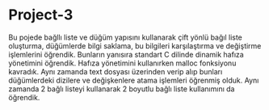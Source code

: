 # Project-3
Bu pojede bağllı liste ve düğüm yapısını kullanarak çift yönlü bağıl liste oluşturma, düğümlerde bilgi saklama, bu bilgileri karşılaştırma ve değiştirme işlemlerini öğrendik.
Bunların yanısıra standart C dilinde dinamik hafıza yönetimini öğrendik.
Hafıza yönetimini kullanırken malloc fonksiyonu kavradık.
Aynı zamanda text dosyası üzerinden verip alıp bunları düğümlerdeki dizilere ve değişkenlere atama işlemleri öğrenmiş olduk.
Aynı zamanda 2 bağlı listeyi kullanarak 2 boyutlu bağlı liste kullanımını da öğrendik.
